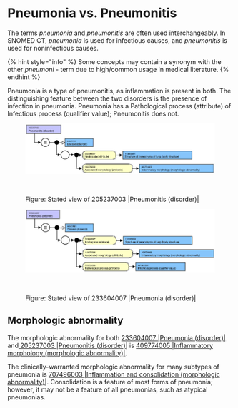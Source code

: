 # Pneumonia vs. Pneumonitis

The terms _pneumonia_ and _pneumonitis_ are often used interchangeably. In SNOMED CT, _pneumonia_ is used for infectious causes, and _pneumonitis_ is used for noninfectious causes.

{% hint style="info" %}
Some concepts may contain a synonym with the other _pneumoni_ - term due to high/common usage in medical literature.
{% endhint %}

Pneumonia is a type of pneumonitis, as inflammation is present in both. The distinguishing feature between the two disorders is the presence of infection in pneumonia. Pneumonia has a Pathological process (attribute) of Infectious process (qualifier value); Pneumonitis does not.

<figure><img src="../../../../../../.gitbook/assets/image (1) (1) (1).png" alt=""><figcaption></figcaption></figure>

<figure><img src="../../../../../../authoring/clinical-finding-and-disorder/images/225051456.png" alt=""><figcaption><p>Figure:  Stated view of 205237003 |Pneumonitis (disorder)|</p></figcaption></figure>

<figure><img src="../../../../../../.gitbook/assets/image (1) (1) (1) (1).png" alt=""><figcaption></figcaption></figure>

<figure><img src="../../../../../../authoring/clinical-finding-and-disorder/images/225051457.png" alt=""><figcaption><p>Figure:  Stated view of 233604007 |Pneumonia (disorder)|</p></figcaption></figure>

## Morphologic abnormality

The morphologic abnormality for both [233604007 |Pneumonia (disorder)|](http://snomed.info/id/233604007) and[ 205237003 |Pneumonitis (disorder)|](http://snomed.info/id/205237003) is [409774005 |Inflammatory morphology (morphologic abnormality)|](http://snomed.info/id/409774005).

The clinically-warranted morphologic abnormality for many subtypes of pneumonia is [707496003 |Inflammation and consolidation (morphologic abnormality)|](http://snomed.info/id/707496003). Consolidation is a feature of most forms of pneumonia; however, it may not be a feature of all pneumonias, such as atypical pneumonias.
